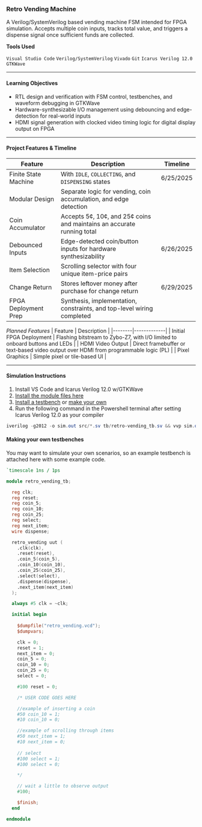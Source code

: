 ### Retro Vending Machine
A Verilog/SystemVerilog based vending machine FSM intended for FPGA simulation. Accepts multiple coin inputs, tracks total value, and triggers a dispense signal once sufficient funds are collected.

**Tools Used**

`Visual Studio Code`
`Verilog/SystemVerilog`
`Vivado`
`Git`
`Icarus Verilog 12.0`
`GTKWave`

---

#### **Learning Objectives**

- RTL design and verification with FSM control, testbenches, and waveform debugging in GTKWave
- Hardware-synthesizable I/O management using debouncing and edge-detection for real-world inputs
- HDMI signal generation with clocked video timing logic for digital display output on FPGA

---

#### **Project Features & Timeline**

| Feature | Description | Timeline |
|--------|-------------|--------|
| Finite State Machine | With `IDLE`, `COLLECTING`, and `DISPENSING` states | 6/25/2025
| Modular Design | Separate logic for vending, coin accumulation, and edge detection | 
| Coin Accumulator | Accepts 5¢, 10¢, and 25¢ coins and maintains an accurate running total | 
| Debounced Inputs | Edge-detected coin/button inputs for hardware synthesizability | 6/26/2025
| Item Selection | Scrolling selector with four unique item-price pairs | 
| Change Return | Stores leftover money after purchase for change return | 6/29/2025
| FPGA Deployment Prep | Synthesis, implementation, constraints, and top-level wiring completed |

*Planned Features* 
| Feature | Description |
|--------|-------------|
| Initial FPGA Deployment | Flashing bitstream to Zybo-Z7, with I/O limited to onboard buttons and LEDs |
| HDMI Video Output | Direct framebuffer or text-based video output over HDMI from programmable logic (PL) |
| Pixel Graphics | Simple pixel or tile-based UI |

---

#### **Simulation Instructions**

1. Install VS Code and Icarus Verilog 12.0 w/GTKWave
2. [Install the module files here](src)
3. [Install a testbench](tb) or [make your own](#make-your-own)
4. Run the following command in the Powershell terminal after setting Icarus Verilog 12.0 as your compiler

```powershell
iverilog -g2012 -o sim.out src/*.sv tb/retro-vending_tb.sv && vvp sim.out && if exist retro_vending.vcd ( start gtkwave retro_vending.vcd )
```

<a>
<a name="make-your-own"></a>
  
#### **Making your own testbenches**

You may want to simulate your own scenarios, so an example testbench is attached here with some example code.

```verilog
`timescale 1ns / 1ps 

module retro_vending_tb;

  reg clk;
  reg reset;
  reg coin_5;
  reg coin_10;
  reg coin_25;
  reg select;
  reg next_item;
  wire dispense;

  retro_vending uut (
    .clk(clk),
    .reset(reset),
    .coin_5(coin_5),
    .coin_10(coin_10),
    .coin_25(coin_25),
    .select(select),
    .dispense(dispense),
    .next_item(next_item)
  );

  always #5 clk = ~clk;

  initial begin
    
    $dumpfile("retro_vending.vcd");
    $dumpvars;

    clk = 0;
    reset = 1;
    next_item = 0;
    coin_5 = 0;
    coin_10 = 0;
    coin_25 = 0;
    select = 0;

    #100 reset = 0;

    /* USER CODE GOES HERE 

    //example of inserting a coin
    #50 coin_10 = 1;
    #10 coin_10 = 0;

    //example of scrolling through items
    #50 next_item = 1;
    #10 next_item = 0;
 
    // select
    #100 select = 1;
    #100 select = 0;

    */

    // wait a little to observe output
    #100;

    $finish;
  end

endmodule
```
